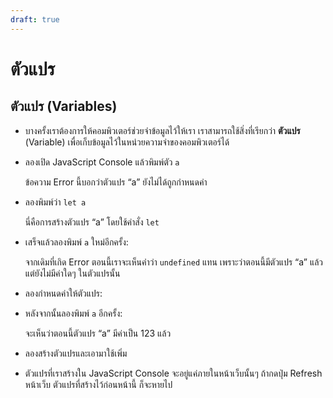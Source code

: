 ```yaml
---
draft: true
---
```


# ตัวแปร

<script setup>
  import JsConsole from './components/JsConsole.vue'
</script>

## ตัวแปร (Variables)

- บางครั้งเราต้องการให้คอมพิวเตอร์ช่วยจำข้อมูลไว้ให้เรา
  เราสามารถใช้สิ่งที่เรียกว่า **ตัวแปร** (Variable) เพื่อเก็บข้อมูลไว้ในหน่วยความจำของคอมพิวเตอร์ได้

- ลองเปิด JavaScript Console แล้วพิมพ์ตัว `a`

  <div><JsConsole input='a' error="Uncaught ReferenceError: a is not defined" /></div>

  ข้อความ Error นี้บอกว่าตัวแปร “a” ยังไม่ได้ถูกกำหนดค่า

- ลองพิมพ์ว่า `let a`

  <div><JsConsole input='let a' :output="{value: undefined}" /></div>

  นี่คือการสร้างตัวแปร “a” โดยใช้คำสั่ง `let`

- เสร็จแล้วลองพิมพ์ `a` ใหม่อีกครั้ง:

  <div><JsConsole input='a' :output="{value: undefined}" /></div>

  จากเดิมที่เกิด Error ตอนนี้เราจะเห็นคำว่า `undefined` แทน
  เพราะว่าตอนนี้มีตัวแปร “a” แล้ว แต่ยังไม่มีค่าใดๆ ในตัวแปรนั้น

- ลองกำหนดค่าให้ตัวแปร:

  <div><JsConsole input='a = 123' :output="{value: 123}" /></div>

- หลังจากนั้นลองพิมพ์ `a` อีกครั้ง:

  <div><JsConsole input='a' :output="{value: 123}" /></div>

  จะเห็นว่าตอนนี้ตัวแปร “a” มีค่าเป็น 123 แล้ว

- ลองสร้างตัวแปรและเอามาใช้เพิ่ม

  <div><JsConsole input='let b = 456' :output="{value: undefined}" /></div>

  <div><JsConsole input='a * b' :output="{value: 56088}" /></div>

- ตัวแปรที่เราสร้างใน JavaScript Console จะอยู่แค่ภายในหน้าเว็บนั้นๆ
  ถ้ากดปุ่ม Refresh หน้าเว็บ
  ตัวแปรที่สร้างไว้ก่อนหน้านี้ ก็จะหายไป
